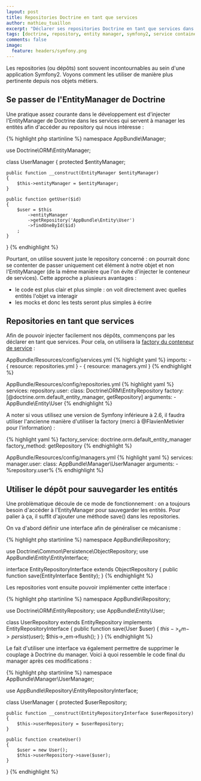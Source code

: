 ```yaml
---
layout: post
title: Repositories Doctrine en tant que services
author: mathieu_tuaillon
excerpt: "Déclarer ses repositories Doctrine en tant que services dans Symfony2 permet d'obtenir un code plus clair et plus simple à tester."
tags: [doctrine, repository, entity manager, symfony2, service container]
comments: false
image:
  feature: headers/symfony.png
---
```


Les repositories (ou dépôts) sont souvent incontournables au sein d'une application Symfony2. Voyons comment les utiliser de manière plus pertinente depuis nos objets métiers.

## Se passer de l'EntityManager de Doctrine

Une pratique assez courante dans le développement est d'injecter l'EntityManager de Doctrine dans les services qui servent à manager les entités afin d'accéder au repository qui nous intéresse :

{% highlight php startinline %}
namespace AppBundle\Manager;

use Doctrine\ORM\EntityManager;

class UserManager
{
    protected $entityManager;

    public function __construct(EntityManager $entityManager)
    {
        $this->entityManager = $entityManager;
    }

    public function getUser($id)
    {
        $user = $this
            ->entityManager
            ->getRepository('AppBundle\Entity\User')
            ->findOneById($id)
        ;
    }
}
{% endhighlight %}

Pourtant, on utilise souvent juste le repository concerné : on pourrait donc se contenter de passer uniquement cet élément à notre objet et non l'EntityManager (de la même manière que l'on évite d'injecter le conteneur de services).
Cette approche a plusieurs avantages :

* le code est plus clair et plus simple : on voit directement avec quelles entités l'objet va interagir
* les mocks et donc les tests seront plus simples à écrire

## Repositories en tant que services

Afin de pouvoir injecter facilement nos dépôts, commençons par les déclarer en tant que services. Pour cela, on utilisera la [factory du conteneur de service](http://symfony.com/doc/current/components/dependency_injection/factories.html) :

AppBundle/Resources/config/services.yml
{% highlight yaml %}
imports:
    - { resource: repositories.yml }
    - { resource: managers.yml }
{% endhighlight %}

AppBundle/Resources/config/repositories.yml
{% highlight yaml %}
services:
    repository.user:
        class: Doctrine\ORM\EntityRepository
        factory: [@doctrine.orm.default_entity_manager, getRepository]
        arguments:
            - AppBundle\Entity\User
{% endhighlight %}

A noter si vous utilisez une version de Symfony inférieure à 2.6, il faudra utiliser l'ancienne manière d'utiliser la factory (merci à @FlavienMetivier pour l'information) :

{% highlight yaml %}
    factory_service: doctrine.orm.default_entity_manager
    factory_method: getRepository
{% endhighlight %}

AppBundle/Resources/config/managers.yml
{% highlight yaml %}
services:
    manager.user:
        class: AppBundle\Manager\UserManager
        arguments:
            - %repository.user%
{% endhighlight %}

## Utiliser le dépôt pour sauvegarder les entités

Une problèmatique découle de ce mode de fonctionnement : on a toujours besoin d'accéder à l'EntityManager pour sauvegarder les entités. Pour palier à ça, il suffit d'ajouter une méthode save() dans les repositories.

On va d'abord définir une interface afin de généraliser ce mécanisme :

{% highlight php startinline %}
namespace AppBundle\Repository;

use Doctrine\Common\Persistence\ObjectRepository;
use AppBundle\Entity\EntityInterface;

interface EntityRepositoryInterface extends ObjectRepository
{
    public function save(EntityInterface $entity);
}
{% endhighlight %}

Les repositories vont ensuite pouvoir implémenter cette interface :

{% highlight php startinline %}
namespace AppBundle\Repository;

use Doctrine\ORM\EntityRepository;
use AppBundle\Entity\User;

class UserRepository extends EntityRepository implements EntityRepositoryInterface
{
    public function save(User $user)
    {
        $this->_em->persist($user);
        $this->_em->flush();
    }
}
{% endhighlight %}

Le fait d'utiliser une interface va également permettre de supprimer le couplage à Doctrine du manager. Voici à quoi ressemble le code final du manager après ces modifications :

{% highlight php startinline %}
namespace AppBundle\Manager\UserManager;

use AppBundle\Repository\EntityRepositoryInterface;

class UserManager
{
    protected $userRepository;

    public function __construct(EntityRepositoryInterface $userRepository)
    {
        $this->userRepository = $userRepository;
    }

    public function createUser()
    {
        $user = new User();
        $this->userRepository->save($user);
    }
}
{% endhighlight %}
